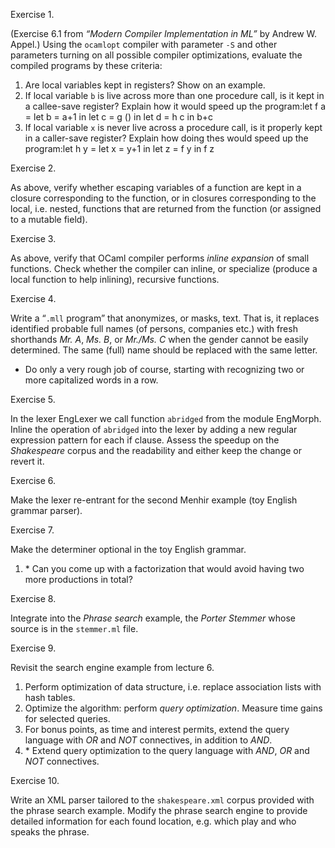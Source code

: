 Exercise 1.

(Exercise 6.1 from *“Modern Compiler Implementation in ML”* by Andrew W. 
Appel.) Using the `ocamlopt` compiler with parameter `-S` and other parameters 
turning on all possible compiler optimizations, evaluate the compiled programs 
by these criteria:

1. Are local variables kept in registers? Show on an example.
1. If local variable `b` is live across more than one procedure call, is it 
   kept in a callee-save register? Explain how it would speed up the 
   program:let f a = let b = a+1 in let c = g () in let d = h c in b+c
1. If local variable `x` is never live across a procedure call, is it properly 
   kept in a caller-save register? Explain how doing thes would speed up the 
   program:let h y = let x = y+1 in let z = f y in f z



Exercise 2.

As above, verify whether escaping variables of a function are kept in a 
closure corresponding to the function, or in closures corresponding to the 
local, i.e. nested, functions that are returned from the function (or assigned 
to a mutable field).



Exercise 3.

As above, verify that OCaml compiler performs *inline expansion* of small 
functions. Check whether the compiler can inline, or specialize (produce a 
local function to help inlining), recursive functions.



Exercise 4.

Write a “`.mll` program” that anonymizes, or masks, text. That is, it replaces 
identified probable full names (of persons, companies etc.) with fresh 
shorthands *Mr. A*, *Ms. B*, or *Mr./Ms. C* when the gender cannot be easily 
determined. The same (full) name should be replaced with the same letter.

* Do only a very rough job of course, starting with recognizing two or more 
  capitalized words in a row.



Exercise 5.

In the lexer EngLexer we call function `abridged` from the module EngMorph. 
Inline the operation of `abridged` into the lexer by adding a new regular 
expression pattern for each if clause. Assess the speedup on the *Shakespeare* 
corpus and the readability and either keep the change or revert it.



Exercise 6.

Make the lexer re-entrant for the second Menhir example (toy English grammar 
parser).



Exercise 7.

Make the determiner optional in the toy English grammar.

1. \* Can you come up with a factorization that would avoid having two more 
   productions in total?



Exercise 8.

Integrate into the *Phrase search* example, the *Porter Stemmer* whose source 
is in the `stemmer.ml` file.



Exercise 9.

Revisit the search engine example from lecture 6.

1. Perform optimization of data structure, i.e. replace association lists with 
   hash tables.
1. Optimize the algorithm: perform *query optimization*. Measure time gains 
   for selected queries.
1. For bonus points, as time and interest permits, extend the query language 
   with *OR* and *NOT* connectives, in addition to *AND*.
1. \* Extend query optimization to the query language with *AND*, *OR* 
   and *NOT* connectives.



Exercise 10.

Write an XML parser tailored to the `shakespeare.xml` corpus provided with the 
phrase search example. Modify the phrase search engine to provide detailed 
information for each found location, e.g. which play and who speaks the 
phrase.
